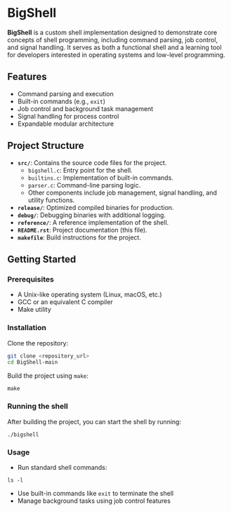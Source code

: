 # BigShell

**BigShell** is a custom shell implementation designed to demonstrate core concepts of shell programming, including command parsing, job control, and signal handling. It serves as both a functional shell and a learning tool for developers interested in operating systems and low-level programming.

## Features

- Command parsing and execution
- Built-in commands (e.g., `exit`)
- Job control and background task management
- Signal handling for process control
- Expandable modular architecture

## Project Structure

- **`src/`**: Contains the source code files for the project.
  - `bigshell.c`: Entry point for the shell.
  - `builtins.c`: Implementation of built-in commands.
  - `parser.c`: Command-line parsing logic.
  - Other components include job management, signal handling, and utility functions.
- **`release/`**: Optimized compiled binaries for production.
- **`debug/`**: Debugging binaries with additional logging.
- **`reference/`**: A reference implementation of the shell.
- **`README.rst`**: Project documentation (this file).
- **`makefile`**: Build instructions for the project.

## Getting Started

### Prerequisites

- A Unix-like operating system (Linux, macOS, etc.)
- GCC or an equivalent C compiler
- Make utility

### Installation

Clone the repository:

```bash
git clone <repository_url>
cd BigShell-main
```
Build the project using `make`:
```
make
```
### Running the shell
After building the project, you can start the shell by running:
```
./bigshell
```
### Usage
- Run standard shell commands:
```
ls -l
```
- Use built-in commands like `exit` to terminate the shell
- Manage background tasks using job control features
